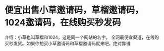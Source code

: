 # 便宜出售小草邀请码，草榴邀请码，1024邀请码，在线购买秒发码
介绍：小草也叫草榴和1024，这是同一个网站的名字。
全网最便宜渠道，在线购买秒发货。如果你想买小草邀请码和草榴邀请码就来吧，绝对靠谱
